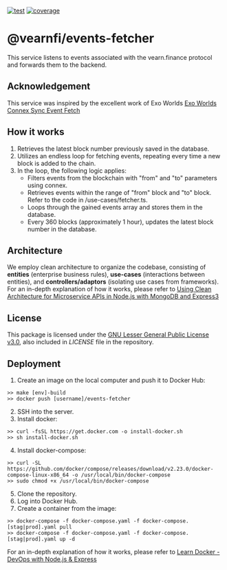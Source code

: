 [![test](https://github.com/vearnfi/events-fetcher/workflows/test/badge.svg)](https://github.com/vearnfi/events-fetcher/actions/workflows/test.yml) [![coverage](https://coveralls.io/repos/github/vearnfi/events-fetcher/badge.svg)](https://coveralls.io/github/vearnfi/events-fetcher)

# @vearnfi/events-fetcher

This service listens to events associated with the vearn.finance protocol and forwards them to the backend.

## Acknowledgement

This service was inspired by the excellent work of Exo Worlds [Exo Worlds Connex Sync Event Fetch](https://bitbucket.org/exoworldsnft/connex-sync-event-fetch/src/master/)

## How it works

1. Retrieves the latest block number previously saved in the database.
2. Utilizes an endless loop for fetching events, repeating every time a new block is added to the chain.
3. In the loop, the following logic applies:
   - Filters events from the blockchain with "from" and "to" parameters using connex.
   - Retrieves events within the range of "from" block and "to" block. Refer to the code in /use-cases/fetcher.ts.
   - Loops through the gained events array and stores them in the database.
   - Every 360 blocks (approximately 1 hour), updates the latest block number in the database.

## Architecture

We employ clean architecture to organize the codebase, consisting of **entities** (enterprise business rules), **use-cases** (interactions between entities), and **controllers/adaptors** (isolating use cases from frameworks). For an in-depth explanation of how it works, please refer to [Using Clean Architecture for Microservice APIs in Node.js with MongoDB and Express3](https://youtu.be/CnailTcJV_U?si=NTq4-6Zh-ZaAhHi3)

## License

This package is licensed under the
[GNU Lesser General Public License v3.0](https://www.gnu.org/licenses/lgpl-3.0.html), also included
in _LICENSE_ file in the repository.

## Deployment

1. Create an image on the local computer and push it to Docker Hub:

```
>> make [env]-build
>> docker push [username]/events-fetcher
```

2. SSH into the server.
3. Install docker:

```
>> curl -fsSL https://get.docker.com -o install-docker.sh
>> sh install-docker.sh
```

4. Install docker-compose:

```
>> curl -SL https://github.com/docker/compose/releases/download/v2.23.0/docker-compose-linux-x86_64 -o /usr/local/bin/docker-compose
>> sudo chmod +x /usr/local/bin/docker-compose
```

5. Clone the repository.
6. Log into Docker Hub.
7. Create a container from the image:

```
>> docker-compose -f docker-compose.yaml -f docker-compose.[stag|prod].yaml pull
>> docker-compose -f docker-compose.yaml -f docker-compose.[stag|prod].yaml up -d
```

For an in-depth explanation of how it works, please refer to [Learn Docker - DevOps with Node.js & Express](https://youtu.be/9zUHg7xjIqQ?si=sNNowbp_vrTIkq-O)
